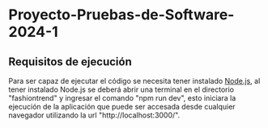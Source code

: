 # Proyecto-Pruebas-de-Software-2024-1

## Requisitos de ejecución

Para ser capaz de ejecutar el código se necesita tener instalado [Node.js](https://nodejs.org/en/download/prebuilt-installer), al tener instalado Node.js se deberá abrir una terminal en el directorio "fashiontrend" y ingresar el comando "npm run dev", esto iniciara la ejecución de la aplicación que puede ser accesada desde cualquier navegador utilizando la url "http://localhost:3000/".
